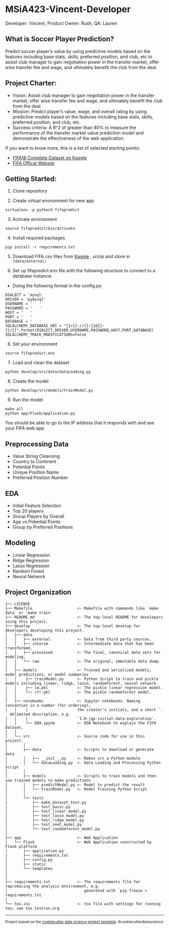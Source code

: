 # MSiA423-Vincent-Developer
Developer: Vincent, Product Owner: Rush, QA: Lauren


What is Soccer Player Prediction?
--------------

Predict soccer player’s value by using predictive models based on the features including base stats, skills, preferred position, and club, etc to assist club manager to gain negotiation power in the transfer market, offer wise transfer fee and wage, and ultimately benefit the club from the deal.

Project Charter:
--------------

* Vision: Assist club manager to gain negotiation power in the transfer market, offer wise transfer fee and wage, and ultimately benefit the club from the deal.
* Mission: Predict player’s value, wage, and overall rating by using predictive models based on the features including base stats, skills, preferred position, and club, etc.
* Success criteria: A R^2 of greater than 80% to measure the performance of the transfer market value prediction model and demonstrate the effectiveness of the web application.


If you want to know more, this is a list of selected starting points:

* [FIFA18 Complete Dataset on Kaggle](https://www.kaggle.com/thec03u5/fifa-18-demo-player-dataset)
* [FIFA Offical Website](https://www.easports.com/fifa)


Getting Started:
--------------

1. Clone repository

2. Create virtual environment for new app

```
virtualenv -p python3 fifapredict
```
3. Activate environment

```
source fifapredict/bin/activate
```

4. Install required packages

```
pip install -r requirements.txt
```

5. Download FIFA csv files from [Kaggle](https://www.kaggle.com/thec03u5/fifa-18-demo-player-dataset) , unzip and store in `/data/external/`

6. Set up fifapredict.env file with the following structure to connect to a database instance:

* Doing the following format in the config.py:

```
DIALECT = 'mysql'
DRIVER = 'pymysql'
USERNAME = '   '
PASSWORD = '   '
HOST = '   '
PORT = '   '
DATABASE = '   '
SQLALCHEMY_DATABASE_URI = "{}+{}://{}:{}@{}:{}/{}".format(DIALECT,DRIVER,USERNAME,PASSWORD,HOST,PORT,DATABASE)
SQLALCHEMY_TRACK_MODIFICATIONS=False
```

6. Set your environment
 
```
source fifapredict.env
```
7. Load and clean the dataset

```
python develop/src/data/dataLoading.py
```

8. Create the model

```
python develop/src/models/trainModel.py
```

9. Run the model

```
make all
python app/Flask/application.py
```

You should be able to go to the IP address that it responds with and see your FIFA web app.


Preprocessing Data
--------------

* Value String Cleansing
* Country to Continent
* Potential Points
* Unique Position Name
* Preferred Position Number

EDA
--------------

* Initial Feature Selection
* Top 20 players
* Group Players by Overall
* Age vs Potential Points
* Group by Preferred Positions

Modeling
--------------
* Linear Regression
* Ridge Regression
* Lasso Regression
* Random Forest
* Neural Network


Project Organization
------------

    ├── LICENSE
    ├── Makefile                    <- Makefile with commands like `make data` or `make train`
    ├── README.md                   <- The top-level README for developers using this project.
    ├── develop                     <- The top-level develop for developers developing this project.
    │   ├── data
    │   │   ├── external            <- Data from third party sources.
    │   │   ├── interim             <- Intermediate data that has been transformed.
    │   │   ├── processed           <- The final, canonical data sets for modeling.
    │   │   └── raw                 <- The original, immutable data dump.
    │   │
    │   ├── models                  <- Trained and serialized models, model predictions, or model summaries
    │   │    ├── trainModel.py      <- Python Script to train and pickle models including linear, ridge, lasso, randomforest, neural network.
    │   │    ├── lm.pkl             <- The pickle linear regression model.
    │   │    └── rfr.pkl            <- The pickle randomforest model.
    │   │
    │   ├── notebooks               <- Jupyter notebooks. Naming convention is a number (for ordering),
    │   │    |                      the creator's initials, and a short `-` delimited description, e.g.
    │   │    |                      `1.0-jqp-initial-data-exploration`.
    |   │    └── EDA.ipynb          <- EDA Notebook to explain the FIFA Dataset.
    │   │
    │   └── src                     <- Source code for use in this project.
    │       │
    │       ├── data                <- Scripts to download or generate data
    │       │   ├── __init__.py     <- Makes src a Python module
    │       │   └── dataLoading.py  <- Data Loading and Processing Python Script
    │       │
    │       ├── models              <- Scripts to train models and then use trained models to make predictions
    │       │   ├── predictModel.py <- Model to predict the result
    │       │   └── trainModel.py   <- Model Training Python Script
    │       │
    |       └── tests
    |           ├── make_dataset_test.py
    |           ├── test_basic.py
    |           ├── test_linear_model.py
    |           ├── test_lasso_model.py
    |           ├── test_ridge_model.py
    |           ├── test_nnet_model.py
    |           └── test_randomforest_model.py
    │
    ├── app                         <- Web Application
    │   └── Flask                   <- Web Application constructed by Flask platform
    │       ├── application.py
    |       ├── requirements.txt
    |       ├── config.py
    |       ├── static
    |       └── templates
    | 
    │
    ├── requirements.txt            <- The requirements file for reproducing the analysis environment, e.g.
    │                                  generated with `pip freeze > requirements.txt
    │
    └── tox.ini                     <- tox file with settings for running tox; see tox.testrun.org


--------

<p><small>Project based on the <a target="_blank" href="https://drivendata.github.io/cookiecutter-data-science/">cookiecutter data science project template</a>. #cookiecutterdatascience</small></p>

